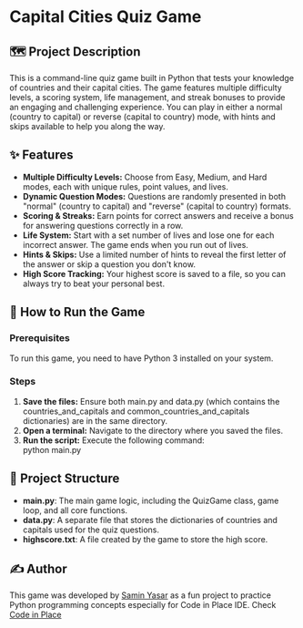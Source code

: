 # **Capital Cities Quiz Game**

## **🗺️ Project Description**

This is a command-line quiz game built in Python that tests your knowledge of countries and their capital cities. The game features multiple difficulty levels, a scoring system, life management, and streak bonuses to provide an engaging and challenging experience. You can play in either a normal (country to capital) or reverse (capital to country) mode, with hints and skips available to help you along the way.

## **✨ Features**

* **Multiple Difficulty Levels:** Choose from Easy, Medium, and Hard modes, each with unique rules, point values, and lives.  
* **Dynamic Question Modes:** Questions are randomly presented in both "normal" (country to capital) and "reverse" (capital to country) formats.  
* **Scoring & Streaks:** Earn points for correct answers and receive a bonus for answering questions correctly in a row.  
* **Life System:** Start with a set number of lives and lose one for each incorrect answer. The game ends when you run out of lives.  
* **Hints & Skips:** Use a limited number of hints to reveal the first letter of the answer or skip a question you don't know.  
* **High Score Tracking:** Your highest score is saved to a file, so you can always try to beat your personal best.

## **🚀 How to Run the Game**

### **Prerequisites**

To run this game, you need to have Python 3 installed on your system.

### **Steps**

1. **Save the files:** Ensure both main.py and data.py (which contains the countries\_and\_capitals and common\_countries\_and\_capitals dictionaries) are in the same directory.  
2. **Open a terminal:** Navigate to the directory where you saved the files.  
3. **Run the script:** Execute the following command:  
   python main.py

## **📂 Project Structure**

* **main.py**: The main game logic, including the QuizGame class, game loop, and all core functions.  
* **data.py**: A separate file that stores the dictionaries of countries and capitals used for the quiz questions.  
* **highscore.txt**: A file created by the game to store the high score.

## **✍️ Author**

This game was developed by [Samin Yasar](https://samin-yasar.github.io) as a fun project to practice Python programming concepts especially for Code in Place IDE. Check [Code in Place](https://codeinplace.stanford.edu/cip4/share/zea1uKJ6DiPl21uMD7ei)
